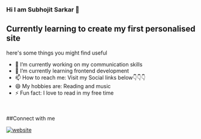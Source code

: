 ### Hi I am Subhojit Sarkar 👋
## Currently learning to create my first personalised site

here's some things you might find useful

- 🔭 I’m currently working on my communication skills
- 🌱 I’m currently learning frontend development
- 📫 How to reach me: Visit my Social links below👇👇👇
- 😄 My hobbies are: Reading and music
- ⚡ Fun fact: I love to read in my free time

<br />

##Connect with me


[![website](./img/youtube-light.svg)](https://youtube.com/channel/UC89DV3kem4diVew7OcQerdg)
